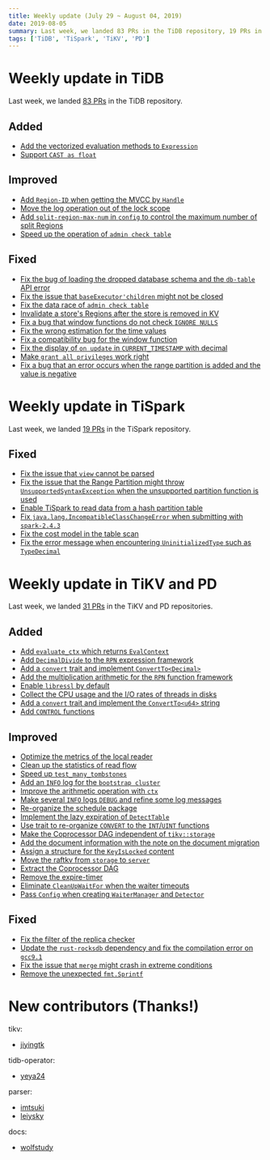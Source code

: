 ```yaml
---
title: Weekly update (July 29 ~ August 04, 2019)
date: 2019-08-05
summary: Last week, we landed 83 PRs in the TiDB repository, 19 PRs in the TiSpark repository, and 31 PRs in the TiKV and PD repositories.
tags: ['TiDB', 'TiSpark', 'TiKV', 'PD']
---
```


# Weekly update in TiDB

Last week, we landed [83 PRs](https://github.com/pingcap/tidb/pulls?utf8=%E2%9C%93&q=is%3Apr+is%3Amerged+merged%3A2019-07-29..2019-08-04+) in the TiDB repository.

## Added

- [Add the vectorized evaluation methods to `Expression`](https://github.com/pingcap/tidb/pull/11530)
- [Support `CAST as float`](https://github.com/pingcap/tidb/pull/11519)

## Improved

- [Add `Region-ID` when getting the MVCC by `Handle`](https://github.com/pingcap/tidb/pull/11436)
- [Move the log operation out of the lock scope](https://github.com/pingcap/tidb/pull/11536)
- [Add `split-region-max-num` in `config` to control the maximum number of split Regions](https://github.com/pingcap/tidb/pull/11427)
- [Speed up the operation of `admin check table`](https://github.com/pingcap/tidb/pull/8572)

## Fixed

- [Fix the bug of loading the dropped database schema and the `db-table` API error](https://github.com/pingcap/tidb/pull/11573)
- [Fix the issue that `baseExecutor'children` might not be closed](https://github.com/pingcap/tidb/pull/11570)
- [Fix the data race of `admin check table`](https://github.com/pingcap/tidb/pull/11568)
- [Invalidate a store's Regions after the store is removed in KV](https://github.com/pingcap/tidb/pull/11567)
- [Fix a bug that window functions do not check `IGNORE NULLS`](https://github.com/pingcap/tidb/pull/11554)
- [Fix the wrong estimation for the time values](https://github.com/pingcap/tidb/pull/11511)
- [Fix a compatibility bug for the window function](https://github.com/pingcap/tidb/pull/11488)
- [Fix the display of `on update` in `CURRENT_TIMESTAMP` with decimal](https://github.com/pingcap/tidb/pull/11480)
- [Make `grant all privileges` work right](https://github.com/pingcap/tidb/pull/11449)
- [Fix a bug that an error occurs when the range partition is added and the value is negative](https://github.com/pingcap/tidb/pull/11407)

# Weekly update in TiSpark

Last week, we landed [19 PRs](https://github.com/pingcap/tispark/pulls?utf8=%E2%9C%93&q=is%3Apr+is%3Amerged+merged%3A2019-07-29..2019-08-04+) in the TiSpark repository.

## Fixed

- [Fix the issue that `view` cannot be parsed](https://github.com/pingcap/tispark/pull/953)
- [Fix the issue that the Range Partition might throw `UnsupportedSyntaxException` when the unsupported partition function is used](https://github.com/pingcap/tispark/pull/960)
- [Enable TiSpark to read data from a hash partition table](https://github.com/pingcap/tispark/pull/966)
- [Fix `java.lang.IncompatibleClassChangeError` when submitting with `spark-2.4.3`](https://github.com/pingcap/tispark/pull/972)
- [Fix the cost model in the table scan](https://github.com/pingcap/tispark/pull/977)
- [Fix the error message when encountering `UninitializedType` such as `TypeDecimal`](https://github.com/pingcap/tispark/pull/979)

# Weekly update in TiKV and PD

Last week, we landed [31 PRs](https://github.com/search?q=repo%3Atikv%2Ftikv+repo%3Apingcap%2Fpd+is%3Apr+is%3Amerged+merged%3A2019-07-29..2019-08-04&type=Issues) in the TiKV and PD repositories.

## Added

- [Add `evaluate_ctx` which returns `EvalContext`](https://github.com/tikv/tikv/pull/5177)
- [Add `DecimalDivide` to the `RPN` expression framework](https://github.com/tikv/tikv/pull/5171)
- [Add a `convert` trait and implement `ConvertTo<Decimal>`](https://github.com/tikv/tikv/pull/5167)
- [Add the multiplication arithmetic for the `RPN` function framework](https://github.com/tikv/tikv/pull/5107)
- [Enable `libressl` by default](https://github.com/tikv/tikv/pull/5140)
- [Collect the CPU usage and the I/O rates of threads in disks](https://github.com/tikv/tikv/pull/5144)
- [Add a `convert` trait and implement the `ConvertTo<u64>` string](https://github.com/tikv/tikv/pull/5146)
- [Add `CONTROL` functions](https://github.com/tikv/tikv/pull/5154)

## Improved

- [Optimize the metrics of the local reader](https://github.com/tikv/tikv/pull/5183)
- [Clean up the statistics of read flow](https://github.com/tikv/tikv/pull/5175)
- [Speed up `test_many_tombstones`](https://github.com/tikv/tikv/pull/5173)
- [Add an `INFO` log for the `bootstrap cluster`](https://github.com/tikv/tikv/pull/5172)
- [Improve the arithmetic operation with `ctx`](https://github.com/tikv/tikv/pull/5166)
- [Make several `INFO` logs `DEBUG` and refine some log messages](https://github.com/tikv/tikv/pull/4768)
- [Re-organize the schedule package](https://github.com/pingcap/pd/pull/1638)
- [Implement the lazy expiration of `DetectTable`](https://github.com/tikv/tikv/pull/5108)
- [Use trait to re-organize `CONVERT` to the `INT`/`UINT` functions](https://github.com/tikv/tikv/pull/5141)
- [Make the Coprocessor DAG independent of `tikv::storage`](https://github.com/tikv/tikv/pull/5143)
- [Add the document information with the note on the document migration](https://github.com/tikv/tikv/pull/5150)
- [Assign a structure for the `KeyIsLocked` content](https://github.com/tikv/tikv/pull/5152)
- [Move the raftkv from `storage` to `server`](https://github.com/tikv/tikv/pull/5153)
- [Extract the Coprocessor DAG](https://github.com/tikv/tikv/pull/5155)
- [Remove the expire-timer](https://github.com/tikv/tikv/pull/5156)
- [Eliminate `CleanUpWaitFor` when the waiter timeouts](https://github.com/tikv/tikv/pull/5157)
- [Pass `Config` when creating `WaiterManager` and `Detector`](https://github.com/tikv/tikv/pull/5162)

## Fixed

- [Fix the filter of the replica checker](https://github.com/pingcap/pd/pull/1660)
- [Update the `rust-rocksdb` dependency and fix the compilation error on `gcc9.1`](https://github.com/tikv/tikv/pull/5164)
- [Fix the issue that `merge` might crash in extreme conditions](https://github.com/tikv/tikv/pull/4595)
- [Remove the unexpected `fmt.Sprintf`](https://github.com/pingcap/pd/pull/1651)

# New contributors (Thanks!)

tikv:

* [jiyingtk](https://github.com/jiyingtk)

tidb-operator:

* [yeya24](https://github.com/yeya24)

parser:

* [imtsuki](https://github.com/imtsuki)
* [leiysky](https://github.com/leiysky)

docs:

* [wolfstudy](https://github.com/wolfstudy)
